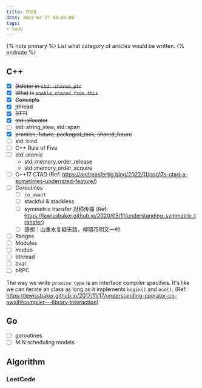 ```yaml
---
title: TODO
date: 2023-03-27 00:00:00
tags:
- todo
---
```


{% note primary %}
List what category of articles would be written.
{% endnote %}

## C++

- [x] ~~Deleter in `std::shared_ptr`~~
- [x] ~~What is `enable_shared_from_this`~~
- [x] ~~Concepts~~
- [x] ~~jthread~~
- [x] ~~RTTI~~
- [x] ~~std::allocator~~
- [ ] std::string_view, std::span
- [x] ~~promise, future, packaged_task, shared_future~~
- [ ] std::bind
- [ ] C++ Rule of Five
- [ ] std::atomic
  - std::memory_order_release
  - std::memory_order_acquire
- [ ] C++17 CTAD (Ref: <https://andreasfertig.blog/2022/11/cpp17s-ctad-a-sometimes-underrated-feature/>)
- [ ] Coroutines
  - [ ] `co_await`
  - [ ] stackful & stackless
  - [ ] symmetric transfer 对称传输 (Ref: <https://lewissbaker.github.io/2020/05/11/understanding_symmetric_transfer>)
  - [ ] 感想：山重水复疑无路，柳暗花明又一村
- [ ] Ranges
- [ ] Modules
- [ ] muduo
- [ ] bthread
- [ ] bvar
- [ ] bRPC

The way we write `promise_type` is an interface compiler specifies. It's like we can iterate an class as long as it implements `begin()` and `end()`. (Ref: <https://lewissbaker.github.io/2017/11/17/understanding-operator-co-await#compiler---library-interaction>)

## Go

- [ ] goroutines
- [ ] M:N scheduling models

## Algorithm

### LeetCode
